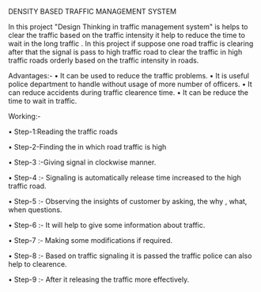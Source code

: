 DENSITY BASED TRAFFIC MANAGEMENT SYSTEM

 In this project "Design Thinking in traffic management system" is helps to clear the traffic based on the traffic intensity it help to reduce the time to  wait in the long traffic . In this project if suppose one road traffic is clearing after that the signal is pass to high traffic road to clear the traffic in high traffic roads orderly based on the traffic intensity in  roads.

Advantages:-
•	It can be used to reduce the traffic problems.
•	It is useful police department to handle without usage of more number of officers.
•	It can reduce accidents during traffic clearence time.
•	It can be reduce the time to wait in traffic.

Working:-

•	Step-1:Reading the traffic roads

•	Step-2-Finding the in which road traffic is high

•	Step-3 :-Giving signal in clockwise manner.

•	Step-4 :- Signaling is automatically release time increased to the high traffic road.

•	Step-5 :- Observing the insights of customer by asking, the why , what, when questions.

•	Step-6 :- It will help to give some information about traffic.

•	Step-7 :- Making some modifications if required. 

•	Step-8 :- Based on traffic signaling it is passed the traffic police can also help to clearence.

•	Step-9 :- After it releasing the traffic more effectively.


 
